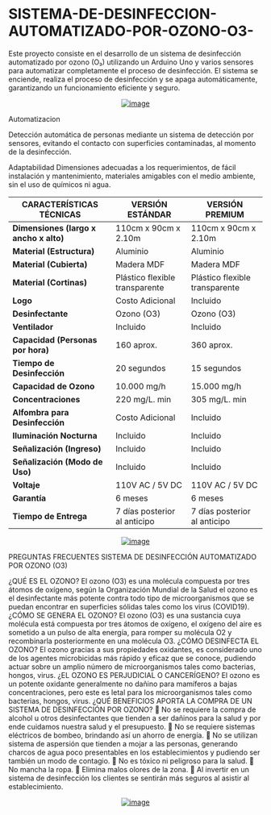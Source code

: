 # SISTEMA-DE-DESINFECCION-AUTOMATIZADO-POR-OZONO-O3-
Este proyecto consiste en el desarrollo de un sistema de desinfección automatizado por ozono (O₃) utilizando un Arduino Uno y varios sensores para automatizar completamente el proceso de desinfección. El sistema se enciende, realiza el proceso de desinfección y se apaga automáticamente, garantizando un funcionamiento eficiente y seguro.

<p align="center">
  <a href="https://postimg.cc/nM7Hymvm">
    <img src="https://i.postimg.cc/Y2Dhmf0d/image.png" alt="image">
  </a>
</p>

Automatizacion

Detección automática de personas mediante un sistema de detección por sensores, evitando el contacto con superficies contaminadas, al momento de la desinfección.

Adaptabilidad
Dimensiones adecuadas a los requerimientos, de fácil instalación y mantenimiento, materiales amigables con el medio ambiente, sin el uso de químicos ni agua. 


| **CARACTERÍSTICAS TÉCNICAS** | **VERSIÓN ESTÁNDAR** | **VERSIÓN PREMIUM** |
|------------------------------|----------------------|---------------------|
| **Dimensiones (largo x ancho x alto)** | 110cm x 90cm x 2.10m | 110cm x 90cm x 2.10m |
| **Material (Estructura)** | Aluminio | Aluminio |
| **Material (Cubierta)** | Madera MDF | Madera MDF |
| **Material (Cortinas)** | Plástico flexible transparente | Plástico flexible transparente |
| **Logo** | Costo Adicional | Incluido |
| **Desinfectante** | Ozono (O3) | Ozono (O3) |
| **Ventilador** | Incluido | Incluido |
| **Capacidad (Personas por hora)** | 160 aprox. | 360 aprox. |
| **Tiempo de Desinfección** | 20 segundos | 15 segundos |
| **Capacidad de Ozono** | 10.000 mg/h | 15.000 mg/h |
| **Concentraciones** | 220 mg/L. min | 305 mg/L. min |
| **Alfombra para Desinfección** | Costo Adicional | Incluido |
| **Iluminación Nocturna** | Incluido | Incluido |
| **Señalización (Ingreso)** | Incluido | Incluido |
| **Señalización (Modo de Uso)** | Incluido | Incluido |
| **Voltaje** | 110V AC / 5V DC | 110V AC / 5V DC |
| **Garantía** | 6 meses | 6 meses |
| **Tiempo de Entrega** | 7 días posterior al anticipo | 7 días posterior al anticipo |



<p align="center">
  <a href="https://postimg.cc/sGps5FVm">
    <img src="https://i.postimg.cc/7hRh8DdF/image.png" alt="image">
  </a>
</p>




PREGUNTAS FRECUENTES
SISTEMA DE DESINFECCIÓN AUTOMATIZADO POR OZONO (O3)

¿QUÉ ES EL OZONO?
El ozono (O3) es una molécula compuesta por tres átomos de oxígeno, según la Organización Mundial de la Salud el ozono es el desinfectante más potente contra todo tipo de microorganismos que se puedan encontrar en superficies sólidas tales como los virus (COVID19).
¿CÓMO SE GENERA EL OZONO?
El ozono (O3) es una sustancia cuya molécula está compuesta por tres átomos de oxígeno, el oxígeno del aire es sometido a un pulso de alta energía, para romper su molécula O2 y recombinarla posteriormente en una molécula O3.
¿CÓMO DESINFECTA EL OZONO?
El ozono gracias a sus propiedades oxidantes, es considerado uno de los agentes microbicidas más rápido y eficaz que se conoce, pudiendo actuar sobre un amplio número de microorganismos tales como bacterias, hongos, virus.
¿EL OZONO ES PERJUDICIAL O CANCERÍGENO?
El ozono es un potente oxidante generalmente no dañino para mamíferos a bajas concentraciones, pero este es letal para los microorganismos tales como bacterias, hongos, virus.
¿QUÉ BENEFICIOS APORTA LA COMPRA DE UN SISTEMA DE DESINFECCIÓN POR OZONO?
	No se requiere la compra de alcohol u otros desinfectantes que tienden a ser dañinos para la salud y por ende cuidamos nuestra salud y el presupuesto.
	No se requiere sistemas eléctricos de bombeo, brindando así un ahorro de energía.
	No se utilizan sistema de aspersión que tienden a mojar a las personas, generando charcos de agua poco presentables en los establecimientos y pudiendo ser también un modo de contagio.
	No es tóxico ni peligroso para la salud.
	No mancha la ropa.
	Elimina malos olores de la zona.
	Al invertir en un sistema de desinfección los clientes se sentirán más seguros al asistir al establecimiento.



<p align="center">
  <a href="https://postimg.cc/LnKs5DHv">
    <img src="https://i.postimg.cc/ncM9dSN8/image.png" alt="image">
  </a>
</p>
